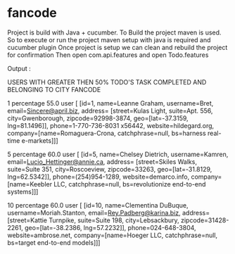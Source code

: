 # fancode

Project is build with Java + cucumber.
To Build the project maven is used.
So to execute or run the project maven setup with java is required and cucumber plugin
Once project is setup we can clean and rebuild the project for confirmation 
Then open com.api.features and open Todo.features


Output :

USERS WITH GREATER THEN 50% TODO'S TASK COMPLETED AND BELONGING TO CITY FANCODE 

1 percentage 55.0 user [ [id=1, name=Leanne Graham, username=Bret, email=Sincere@april.biz, address= [street=Kulas Light, suite=Apt. 556, city=Gwenborough, zipcode=92998-3874, geo=[lat=-37.3159, lng=81.1496]], phone=1-770-736-8031 x56442, website=hildegard.org, company=[name=Romaguera-Crona, catchphrase=null, bs=harness real-time e-markets]]]

5 percentage 60.0 user [ [id=5, name=Chelsey Dietrich, username=Kamren, email=Lucio_Hettinger@annie.ca, address= [street=Skiles Walks, suite=Suite 351, city=Roscoeview, zipcode=33263, geo=[lat=-31.8129, lng=62.5342]], phone=(254)954-1289, website=demarco.info, company=[name=Keebler LLC, catchphrase=null, bs=revolutionize end-to-end systems]]]

10 percentage 60.0 user [ [id=10, name=Clementina DuBuque, username=Moriah.Stanton, email=Rey.Padberg@karina.biz, address= [street=Kattie Turnpike, suite=Suite 198, city=Lebsackbury, zipcode=31428-2261, geo=[lat=-38.2386, lng=57.2232]], phone=024-648-3804, website=ambrose.net, company=[name=Hoeger LLC, catchphrase=null, bs=target end-to-end models]]]
